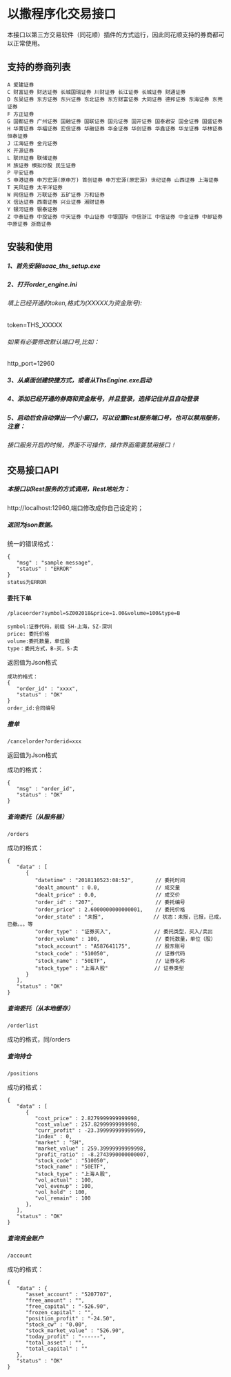 # 以撒程序化交易接口
本接口以第三方交易软件（同花顺）插件的方式运行，因此同花顺支持的券商都可以正常使用。
## 支持的券商列表
```
A 爱建证券 
C 财富证券 财达证券 长城国瑞证券 川财证券 长江证券 长城证券 财通证券 
D 东吴证券 东方证券 东兴证券 东北证券 东方财富证券 大同证券 德邦证券 东海证券 东莞证券 
F 方正证券 
G 国都证券 广州证券 国融证券 国联证券 国元证券 国开证券 国泰君安 国金证券 国盛证券 
H 华菁证券 华福证券 宏信证券 华融证券 华金证券 华创证券 华鑫证券 华龙证券 华林证券 恒泰证券 
J 江海证券 金元证券 
K 开源证券 
L 联讯证券 联储证券 
M 族证券 模拟炒股 民生证券 
P 平安证券 
S 申港证券 申万宏源(原申万) 首创证券 申万宏源(原宏源) 世纪证券 山西证券 上海证券 
T 天风证券 太平洋证券 
W 网信证券 万联证券 五矿证券 万和证券 
X 信达证券 西南证券 兴业证券 湘财证券 
Y 银河证券 银泰证券 
Z 中泰证券 中投证券 中天证券 中山证券 中银国际 中信浙江 中信证券 中金证券 中邮证券 中原证券 浙商证券
```
## 安装和使用
##### 1、首先安装Isaac_ths_setup.exe
##### 2、打开order_engine.ini
###### 填上已经开通的token,格式为(XXXXX为资金账号):
token=THS_XXXXX
###### 如果有必要修改默认端口号,比如：
http_port=12960
##### 3、从桌面创建快捷方式，或者从ThsEngine.exe启动
##### 4、添加已经开通的券商和资金账号，并且登录，选择记住并且自动登录
##### 5、启动后会自动弹出一个小窗口，可以设置Rest服务端口号，也可以禁用服务，注意：
###### 接口服务开启的时候，界面不可操作，操作界面需要禁用接口！
## 交易接口API
##### 本接口以Rest服务的方式调用，Rest地址为：
http://localhost:12960,端口修改成你自己设定的；

##### 返回为json数据。
统一的错误格式：
```
{
   "msg" : "sample message",
   "status" : "ERROR"
}
status为ERROR
```
#### 委托下单
```
/placeorder?symbol=SZ002018&price=1.00&volume=100&type=B
```
```
symbol:证券代码，前缀 SH-上海，SZ-深圳
price: 委托价格
volume:委托数量，单位股
type：委托方式，B-买，S-卖
```
返回值为Json格式
```
成功的格式：
{
   "order_id" : "xxxx",
   "status" : "OK"
}
order_id:合同编号
```
##### 撤单
```
/cancelorder?orderid=xxx
```
返回值为Json格式

成功的格式：
```
{
   "msg" : "order_id",
   "status" : "OK"
}
```
##### 查询委托（从服务器）
```
/orders
```
成功的格式：
```
{
   "data" : [
      {
         "datetime" : "2018110523:08:52",       // 委托时间
         "dealt_amount" : 0.0,                  // 成交量
         "dealt_price" : 0.0,                   // 成交价
         "order_id" : "207",                    // 委托编号
         "order_price" : 2.6000000000000001,    // 委托价格
         "order_state" : "未报",                // 状态：未报，已报，已成，已撤。。。等
         "order_type" : "证券买入",              // 委托类型，买入/卖出
         "order_volume" : 100,                  // 委托数量，单位（股）
         "stock_account" : "A587641175",        // 股东账号  
         "stock_code" : "510050",               // 证券代码
         "stock_name" : "50ETF",                // 证券名称
         "stock_type" : "上海Ａ股"               // 证券类型
      }
   ],
   "status" : "OK"
}
```
##### 查询委托（从本地缓存）
```
/orderlist
```
成功的格式，同/orders

##### 查询持仓
```
/positions
```
成功的格式：
```
{
   "data" : [
      {
         "cost_price" : 2.8279999999999998,
         "cost_value" : 257.82999999999998,
         "curr_profit" : -23.399999999999999,
         "index" : 0,
         "market" : "SH",
         "market_value" : 259.39999999999998,
         "profit_ratio" : -8.2743990000000007,
         "stock_code" : "510050",
         "stock_name" : "50ETF",
         "stock_type" : "上海Ａ股",
         "vol_actual" : 100,
         "vol_evenup" : 100,
         "vol_hold" : 100,
         "vol_remain" : 100
      },
   ],
   "status" : "OK"
}
```
##### 查询资金账户
```
/account
```
成功的格式：
```
{
   "data" : {
      "asset_account" : "5207707",
      "free_amount" : "",
      "free_capital" : "-526.90",
      "frozen_capital" : "",
      "position_profit" : "-24.50",
      "stock_cw" : "0.00",
      "stock_market_value" : "526.90",
      "today_profit" : "------",
      "total_asset" : "",
      "total_capital" : ""
   },
   "status" : "OK"
}
```
